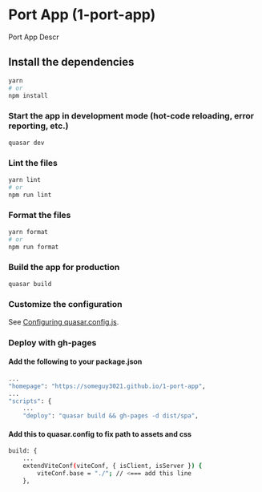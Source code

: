# Port App (1-port-app)

Port App Descr

## Install the dependencies

```bash
yarn
# or
npm install
```

### Start the app in development mode (hot-code reloading, error reporting, etc.)

```bash
quasar dev
```

### Lint the files

```bash
yarn lint
# or
npm run lint
```

### Format the files

```bash
yarn format
# or
npm run format
```

### Build the app for production

```bash
quasar build
```

### Customize the configuration

See [Configuring quasar.config.js](https://v2.quasar.dev/quasar-cli-vite/quasar-config-js).

### Deploy with gh-pages

#### Add the following to your package.json

```bash
...
"homepage": "https://someguy3021.github.io/1-port-app",
...
"scripts": {
    ...
    "deploy": "quasar build && gh-pages -d dist/spa",
```

#### Add this to quasar.config to fix path to assets and css

```bash
build: {
    ...
    extendViteConf(viteConf, { isClient, isServer }) {
        viteConf.base = "./"; // <=== add this line
    },
```

